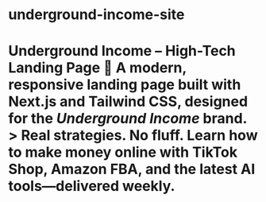 # underground-income-site
# Underground Income – High-Tech Landing Page 🚀  A modern, responsive landing page built with **Next.js** and **Tailwind CSS**, designed for the *Underground Income* brand.  > Real strategies. No fluff. Learn how to make money online with **TikTok Shop**, **Amazon FBA**, and the latest **AI tools**—delivered weekly.
